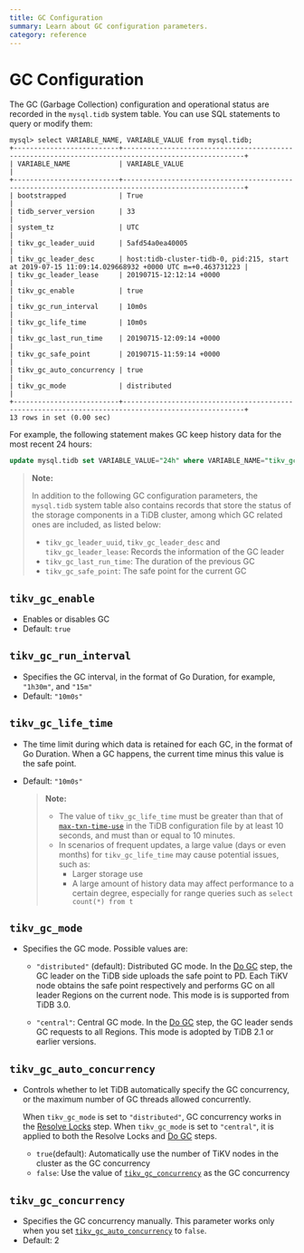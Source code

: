 ```yaml
---
title: GC Configuration
summary: Learn about GC configuration parameters.
category: reference
---
```


# GC Configuration

The GC (Garbage Collection) configuration and operational status are recorded in the `mysql.tidb` system table. You can use SQL statements to query or modify them:

```plain
mysql> select VARIABLE_NAME, VARIABLE_VALUE from mysql.tidb;
+--------------------------+----------------------------------------------------------------------------------------------------+
| VARIABLE_NAME            | VARIABLE_VALUE                                                                                     |
+--------------------------+----------------------------------------------------------------------------------------------------+
| bootstrapped             | True                                                                                               |
| tidb_server_version      | 33                                                                                                 |
| system_tz                | UTC                                                                                                |
| tikv_gc_leader_uuid      | 5afd54a0ea40005                                                                                    |
| tikv_gc_leader_desc      | host:tidb-cluster-tidb-0, pid:215, start at 2019-07-15 11:09:14.029668932 +0000 UTC m=+0.463731223 |
| tikv_gc_leader_lease     | 20190715-12:12:14 +0000                                                                            |
| tikv_gc_enable           | true                                                                                               |
| tikv_gc_run_interval     | 10m0s                                                                                              |
| tikv_gc_life_time        | 10m0s                                                                                              |
| tikv_gc_last_run_time    | 20190715-12:09:14 +0000                                                                            |
| tikv_gc_safe_point       | 20190715-11:59:14 +0000                                                                            |
| tikv_gc_auto_concurrency | true                                                                                               |
| tikv_gc_mode             | distributed                                                                                        |
+--------------------------+----------------------------------------------------------------------------------------------------+
13 rows in set (0.00 sec)
```

For example, the following statement makes GC keep history data for the most recent 24 hours:

```sql
update mysql.tidb set VARIABLE_VALUE="24h" where VARIABLE_NAME="tikv_gc_life_time";
```

> **Note:**
>
> In addition to the following GC configuration parameters, the `mysql.tidb` system table also contains records that store the status of the storage components in a TiDB cluster, among which GC related ones are included, as listed below:
>
> - `tikv_gc_leader_uuid`, `tikv_gc_leader_desc` and `tikv_gc_leader_lease`: Records the information of the GC leader
> - `tikv_gc_last_run_time`: The duration of the previous GC
> - `tikv_gc_safe_point`: The safe point for the current GC

## `tikv_gc_enable`

- Enables or disables GC
- Default: `true`

## `tikv_gc_run_interval`

- Specifies the GC interval, in the format of Go Duration, for example, `"1h30m"`, and `"15m"`
- Default: `"10m0s"`

## `tikv_gc_life_time`

- The time limit during which data is retained for each GC, in the format of Go Duration. When a GC happens, the current time minus this value is the safe point.
- Default: `"10m0s"`

    > **Note:**
    >
    > - The value of `tikv_gc_life_time` must be greater than that of [`max-txn-time-use`](/dev/reference/configuration/tidb-server/configuration-file.md#max-txn-time-use) in the TiDB configuration file by at least 10 seconds, and must than or equal to 10 minutes.
    > - In scenarios of frequent updates, a large value (days or even months) for `tikv_gc_life_time` may cause potential issues, such as:
    >    - Larger storage use
    >    - A large amount of history data may affect performance to a certain degree, especially for range queries such as `select count(*) from t`

## `tikv_gc_mode`

- Specifies the GC mode. Possible values are:

    - `"distributed"` (default): Distributed GC mode. In the [Do GC](/dev/reference/garbage-collection/overview.md#do-gc) step, the GC leader on the TiDB side uploads the safe point to PD. Each TiKV node obtains the safe point respectively and performs GC on all leader Regions on the current node. This mode is is supported from TiDB 3.0.

    - `"central"`: Central GC mode. In the [Do GC](/dev/reference/garbage-collection/overview.md#do-gc) step, the GC leader sends GC requests to all Regions. This mode is adopted by TiDB 2.1 or earlier versions.

## `tikv_gc_auto_concurrency`

- Controls whether to let TiDB automatically specify the GC concurrency, or the maximum number of GC threads allowed concurrently.

    When `tikv_gc_mode` is set to `"distributed"`, GC concurrency works in the [Resolve Locks](/dev/reference/garbage-collection/overview.md#resolve-locks) step. When `tikv_gc_mode` is set to `"central"`, it is applied to both the Resolve Locks and [Do GC](/dev/reference/garbage-collection/overview.md#do-gc) steps.

    - `true`(default): Automatically use the number of TiKV nodes in the cluster as the GC concurrency
    - `false`: Use the value of [`tikv_gc_concurrency`](#tikv-gc-concurrency) as the GC concurrency

## `tikv_gc_concurrency`

- Specifies the GC concurrency manually. This parameter works only when you set [`tikv_gc_auto_concurrency`](#tikv-gc-auto-concurrency) to `false`.
- Default: 2
